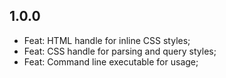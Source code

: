 ## 1.0.0

- Feat: HTML handle for inline CSS styles;
- Feat: CSS handle for parsing and query styles;
- Feat: Command line executable for usage;
